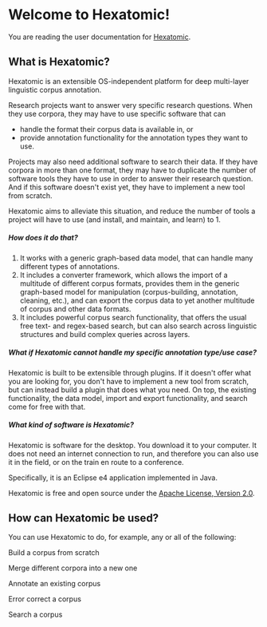 # Welcome to Hexatomic!

You are reading the user documentation for [Hexatomic](https://corpus-tools.org/hexatomic).

## What is Hexatomic?

Hexatomic is an extensible OS-independent platform for deep multi-layer linguistic corpus annotation.

Research projects want to answer very specific research questions.
When they use corpora, they may have to use specific software that can

- handle the format their corpus data is available in, or
- provide annotation functionality for the annotation types they want to use.

Projects may also need additional software to search their data.
If they have corpora in more than one format, they may have to duplicate the number of software tools they have to use in order to answer their research question. And if this software doesn't exist yet, they have to implement a new tool from scratch.

Hexatomic aims to alleviate this situation, and reduce the number of tools a project will have to use (and install, and maintain, and learn) to 1.

##### How does it do that?

1. It works with a generic graph-based data model, that can handle many different types of annotations.
2. It includes a converter framework, which allows the import of a multitude of different corpus formats, provides them in the generic graph-based model
for manipulation (corpus-building, annotation, cleaning, etc.), and can export the corpus data to yet another multitude of corpus and other data formats.
3. It includes powerful corpus search functionality, that offers the usual free text- and regex-based search, but can also search across linguistic
structures and build complex queries across layers.

##### What if Hexatomic cannot handle my specific annotation type/use case?

Hexatomic is built to be extensible through plugins.
If it doesn't offer what you are looking for, you don't have to implement a new tool from scratch, 
but can instead build a plugin that does what you need.
On top, the existing functionality, the data model, import and export functionality, and search come for free with that.

##### What kind of software is Hexatomic?

Hexatomic is software for the desktop.
You download it to your computer.
It does not need an internet connection to run, and therefore you can also use it in the field, or on the train en route to a conference.

Specifically, it is an Eclipse e4 application implemented in Java.

Hexatomic is <i class="fa fa-heart"></i> free and open source under the [Apache License, Version 2.0](https://github.com/hexatomic/hexatomic/tree/main/LICENSE).

## How can Hexatomic be used?

You can use Hexatomic to do, for example, any or all of the following:

<i class="fa fa-wrench"></i> Build a corpus from scratch

<i class="fa fa-object-group"></i> Merge different corpora into a new one

<i class="fa fa-pencil"></i> Annotate an existing corpus

<i class="fa fa-bug"></i> Error correct a corpus

<i class="fa fa-search"></i> Search a corpus


